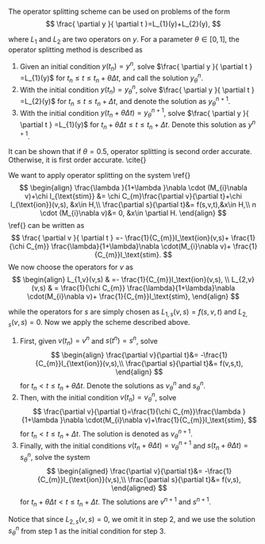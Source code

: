 The operator splitting scheme can be used on problems of the form
$$
\frac{ \partial y }{ \partial t }=L_{1}(y)+L_{2}(y),
$$

where $L_{1}$ and $L_{2}$ are two operators on $y$. For a parameter $\theta \in [0,1]$, the operator splitting method is described as
1. Given an initial condition $y(t_{n})=y^n$, solve $\frac{ \partial y }{ \partial t } =L_{1}(y)$ for $t_{n}\leq t\leq t_{n}+\theta\Delta t$, and call the solution $y_{\theta}^n$.
2. With the initial condition $y(t_{n})=y^n_{\theta}$, solve $\frac{ \partial y }{ \partial t } =L_{2}(y)$ for $t_{n}\leq t\leq t_{n}+\Delta t$, and denote the solution as $y^{n+1}_{\theta}$.
3. With the initial condition $y(t_{n}+\theta\Delta t)=y^{n+1}_{\theta}$, solve $\frac{ \partial y }{ \partial t } =L_{1}(y)$ for $t_{n}+\theta\Delta t \leq t\leq t_{n}+\Delta t$. Denote this solution as $y^{n+1}$.

It can be shown that if $\theta=0.5$, operator splitting is second order accurate. Otherwise, it is first order accurate. \cite{}

We want to apply operator splitting on the system \ref{}
$$
\begin{align}
\frac{\lambda }{1+\lambda }\nabla \cdot (M_{i}\nabla v)+\chi I_{\text{stim}} &= \chi C_{m}\frac{\partial v}{\partial t}+\chi I_{\text{ion}}(v,s), &x\in H,\\
\frac{\partial s}{\partial t}&= f(s,v,t),&x\in H,\\
n \cdot (M_{i}\nabla v)&= 0, &x\in \partial H.
\end{align}
$$
\ref{} can be written as
$$
\frac{ \partial v }{ \partial t } =- \frac{1}{C_{m}}I_\text{ion}(v,s)+ \frac{1}{\chi C_{m}} \frac{\lambda}{1+\lambda}\nabla \cdot(M_{i}\nabla v)+ \frac{1}{C_{m}}I_\text{stim}.
$$
We now choose the operators for $v$ as 
$$
\begin{align}
L_{1,v}(v,s) & =- \frac{1}{C_{m}}I_\text{ion}(v,s), \\
L_{2,v}(v,s) & = \frac{1}{\chi C_{m}} \frac{\lambda}{1+\lambda}\nabla \cdot(M_{i}\nabla v)+ \frac{1}{C_{m}}I_\text{stim},
\end{align}
$$

while the operators for $s$ are simply chosen as $L_{1,s}(v,s)=f(s,v,t)$ and $L_{2,s}(v,s)=0$. Now we apply the scheme described above.


1. First, given $v(t_{n})=v^{n}$ and $s(t^{n})=s^{n}$, solve
$$
\begin{align}
\frac{\partial v}{\partial t}&= -\frac{1}{C_{m}}I_{\text{ion}}(v,s),\\
\frac{\partial s}{\partial t}&= f(v,s,t),
\end{align}
$$
	for $t_{n}<t \le t_{n}+\theta \Delta t$. Denote the solutions as $v_{\theta }^{n}$ and $s_{\theta }^{n}$.
2. Then, with the initial condition $v(t_{n})=v_{\theta }^{n}$, solve
	$$
\frac{\partial v}{\partial t}=\frac{1}{\chi C_{m}}\frac{\lambda }{1+\lambda }\nabla \cdot(M_{i}\nabla v)+\frac{1}{C_{m}}I_\text{stim},
$$
	for $t_{n}<t \le t_{n}+\Delta t$. The solution is denoted as $v_{\theta }^{n+1}$.
3. Finally, with the initial conditions $v(t_{n}+\theta \Delta t)=v_{\theta }^{n+1}$ and $s(t_{n}+\theta \Delta t)=s^{n}_{\theta }$, solve the system
$$
\begin{aligned}
\frac{\partial v}{\partial t}&= -\frac{1}{C_{m}}I_{\text{ion}}(v,s),\\
\frac{\partial s}{\partial t}&= f(v,s),
\end{aligned}
$$
	for $t_{n}+\theta \Delta t <t \le t_{n}+\Delta t$. The solutions are $v^{n+1}$ and $s ^{n+1}$. 

Notice that since $L_{2,s}(v,s)=0$, we omit it in step 2, and we use the solution $s_{\theta}^n$ from step 1 as the initial condition for step 3.